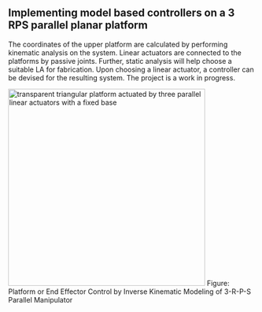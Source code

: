 ## Implementing model based controllers on a 3 RPS parallel planar platform

The coordinates of the upper platform are calculated by performing kinematic analysis on the system. Linear actuators are connected to the platforms by passive joints. Further, static analysis will help choose a suitable LA for fabrication. Upon choosing a linear actuator, a controller can be devised for the resulting system. The project is a work in progress.

<!--<img src="https://i.imgur.com/MFNa7kf.png?1" width="400"/>-->

<img src="https://github.com/28shambhavi/parallel-planar-robot-controller/blob/main/vid.gif" width="400" alt="transparent triangular platform actuated by three parallel linear actuators with a fixed base"/>
Figure: Platform or End Effector Control by Inverse Kinematic Modeling of 3-R-P-S Parallel Manipulator
